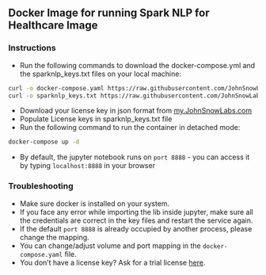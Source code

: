 ## Docker Image for running Spark NLP for Healthcare Image

### Instructions
- Run the following commands to download the docker-compose.yml and the sparknlp_keys.txt files on your local machine:

```bash
curl -o docker-compose.yaml https://raw.githubusercontent.com/JohnSnowLabs/spark-nlp-workshop/master/docker_enterprise/jupyter/docker_image_nlp_hc/sparknlp_for_healthcare_image/docker-compose.yaml
curl -o sparknlp_keys.txt https://raw.githubusercontent.com/JohnSnowLabs/spark-nlp-workshop/master/jupyter/docker_enterprise/docker_image_nlp_hc/sparknlp_for_healthcare_image/sparknlp_keys.txt
```
- Download your license key in json format from [my.JohnSnowLabs.com](https://my.johnsnowlabs.com/)
- Populate License keys in sparknlp_keys.txt file
- Run the following command to run the container in detached mode:
```bash
docker-compose up -d
```
- By default, the jupyter notebook runs on `port 8888` - you can access it by typing `localhost:8888` in your browser

### Troubleshooting

- Make sure docker is installed on your system.
- If you face any error while importing the lib inside jupyter, make sure all the credentials are correct in the key files and restart the service again.
- If the default `port 8888` is already occupied by another process, please change the mapping.
- You can change/adjust volume and port mapping in the `docker-compose.yaml` file.
- You don’t have a license key? Ask for a trial license [here](https://www.johnsnowlabs.com/install/).
